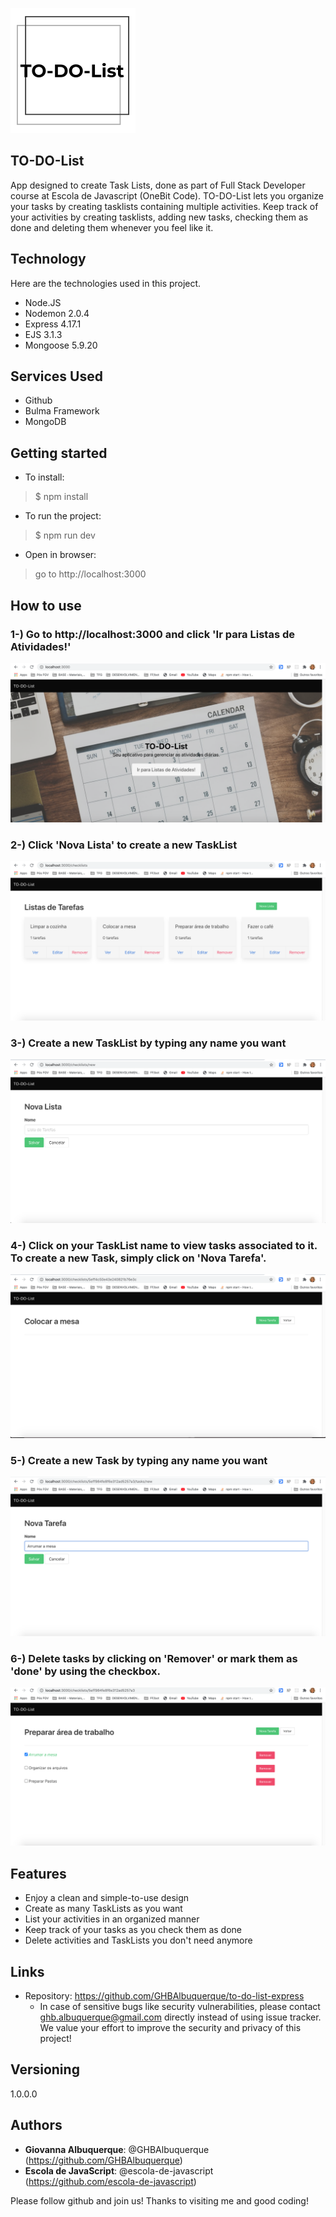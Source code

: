 ![Logo of the project](https://github.com/GHBAlbuquerque/to-do-list-express/blob/master/public/readme_images%20/logo.png)
 
## TO-DO-List

App designed to create Task Lists, done as part of Full Stack Developer course at Escola de Javascript (OneBit Code). TO-DO-List lets you organize your tasks by creating tasklists containing multiple activities. Keep track of your activities by creating tasklists, adding new tasks, checking them as done and deleting them whenever you feel like it.
 
 
## Technology 
 
Here are the technologies used in this project.
 
* Node.JS
* Nodemon 2.0.4
* Express 4.17.1
* EJS 3.1.3
* Mongoose 5.9.20
 
 
## Services Used
 
* Github
* Bulma Framework
* MongoDB
 

 
## Getting started
 
* To install:
>    $ npm install
* To run the project:
>    $ npm run dev
* Open in browser:
>    go to http://localhost:3000
 
## How to use
 
### 1-) Go to http://localhost:3000 and click 'Ir para Listas de Atividades!'
![HomeScreen](https://github.com/GHBAlbuquerque/to-do-list-express/blob/master/public/readme_images%20/sc_home.png)

### 2-) Click 'Nova Lista' to create a new TaskList
![TaskLists](https://github.com/GHBAlbuquerque/to-do-list-express/blob/master/public/readme_images%20/sc_tasklist.png)

### 3-) Create a new TaskList by typing any name you want
![NewTaskList](https://github.com/GHBAlbuquerque/to-do-list-express/blob/master/public/readme_images%20/sc_newtasklist.png)

### 4-) Click on your TaskList name to view tasks associated to it. To create a new Task, simply click on 'Nova Tarefa'.
![ViewTaskList](https://github.com/GHBAlbuquerque/to-do-list-express/blob/master/public/readme_images%20/sc_tasklist_empty.png)

### 5-) Create a new Task by typing any name you want
![NewTask](https://github.com/GHBAlbuquerque/to-do-list-express/blob/master/public/readme_images%20/sc_newtask.png)

### 6-) Delete tasks by clicking on 'Remover' or mark them as 'done' by using the checkbox.
![NewTask](https://github.com/GHBAlbuquerque/to-do-list-express/blob/master/public/readme_images%20/sc_tasks.png)

 
## Features
 
  - Enjoy a clean and simple-to-use design
  - Create as many TaskLists as you want
  - List your activities in an organized manner
  - Keep track of your tasks as you check them as done
  - Delete activities and TaskLists you don't need anymore
 
 
## Links
 
  - Repository: https://github.com/GHBAlbuquerque/to-do-list-express
    - In case of sensitive bugs like security vulnerabilities, please contact
     ghb.albuquerque@gmail.com directly instead of using issue tracker. We value your effort
      to improve the security and privacy of this project!
 
 
## Versioning
 
1.0.0.0
 
 
## Authors
 
* **Giovanna Albuquerque**: @GHBAlbuquerque (https://github.com/GHBAlbuquerque)
* **Escola de JavaScript**: @escola-de-javascript (https://github.com/escola-de-javascript)
 
 
Please follow github and join us!
Thanks to visiting me and good coding!

